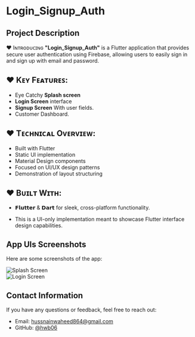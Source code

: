 # Login_Signup_Auth
 
## **Project Description**

♥ Iɴᴛʀᴏᴅᴜᴄɪɴɢ **"Login_Signup_Auth"** is a Flutter application that provides secure user authentication using Firebase, allowing users to easily sign in and sign up with email and password.

## ♥ **Kᴇʏ Fᴇᴀᴛᴜʀᴇꜱ**:
- Eye Catchy **Splash screen**
- **Login Screen** interface
- **Signup Screen** With user fields.
- Customer Dashboard.

## ♥ **Tᴇᴄʜɴɪᴄᴀʟ Oᴠᴇʀᴠɪᴇᴡ**:
- Built with Flutter
- Static UI implementation
- Material Design components
- Focused on UI/UX design patterns
- Demonstration of layout structuring

## ♥ **Bᴜɪʟᴛ Wɪᴛʜ**:
- 𝗙𝗹𝘂𝘁𝘁𝗲𝗿 & 𝗗𝗮𝗿𝘁 for sleek, cross-platform functionality. 

- This is a UI-only implementation meant to showcase Flutter interface design capabilities.
  
## **App UIs Screenshots**
Here are some screenshots of the app:

![Splash Screen](https://github.com/hwb06/Login_Signup_Auth/blob/master/assets/Project%20Showcase/01.png)  
![Login Screen](https://github.com/hwb06/Login_Signup_Auth/blob/master/assets/Project%20Showcase/02.png)    

## **Contact Information**
If you have any questions or feedback, feel free to reach out:

- Email: hussnainwaheed864@gmail.com
- GitHub: [@hwb06](https://github.com/hwb06)

